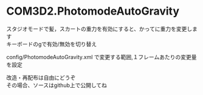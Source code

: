 # COM3D2.PhotomodeAutoGravity  
  
スタジオモードで髪，スカートの重力を有効にすると、かってに重力を変更します  
キーボードのgで有効/無効を切り替え  
  
config/PhotomodeAutoGravity.xml で変更する範囲,１フレームあたりの変更量を設定  
  
改造・再配布は自由にどうぞ  
その場合、ソースはgithub上で公開してね  
